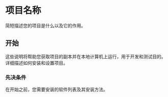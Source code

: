 # 项目名称

简短描述您的项目是什么以及它的作用。

## 开始

这些说明将帮助您获取项目的副本并在本地计算机上运行，用于开发和测试目的。详细描述如何安装和设置项目。

### 先决条件

在开始之前，您需要安装的软件列表及其安装方法。